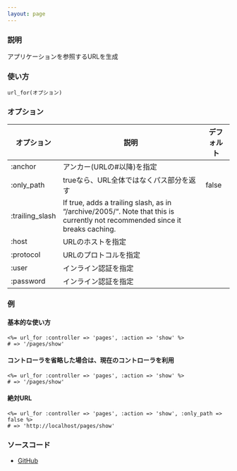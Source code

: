 ```yaml
---
layout: page
---
```

### 説明
アプリケーションを参照するURLを生成

### 使い方
    url_for(オプション)

### オプション

オプション           | 説明                                                                                                                           | デフォルト
--------------- | ---------------------------------------------------------------------------------------------------------------------------- | -----
:anchor         | アンカー(URLの#以降)を指定                                                                                                             |
:only_path      | trueなら、URL全体ではなくパス部分を返す                                                                                                      | false
:trailing_slash | If true, adds a trailing slash, as in “/archive/2005/“. Note that this is currently not recommended since it breaks caching. |
:host           | URLのホストを指定                                                                                                                   |
:protocol       | URLのプロトコルを指定                                                                                                                 |
:user           | インライン認証を指定                                                                                                                   |
:password       | インライン認証を指定                                                                                                                   |

### 例
#### 基本的な使い方
    <%= url_for :controller => 'pages', :action => 'show' %>
    # => '/pages/show'

#### コントローラを省略した場合は、現在のコントローラを利用
    <%= url_for :controller => 'pages', :action => 'show' %>
    # => '/pages/show'

#### 絶対URL
    <%= url_for :controller => 'pages', :action => 'show', :only_path => false %>
    # => 'http://localhost/pages/show'

### ソースコード
* [GitHub](https://github.com/rails/rails/blob/9685080a7677abfa5d288a81c3e078368c6bb67c/actionpack/lib/action_dispatch/routing/url_for.rb#L150)